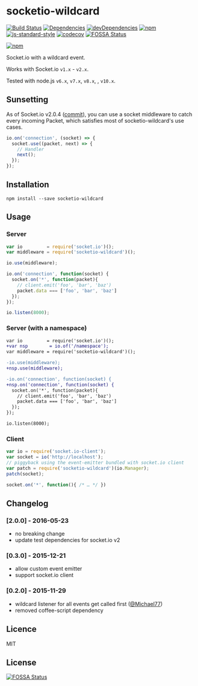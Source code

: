 socketio-wildcard
=================

[![Build Status](https://img.shields.io/travis/hden/socketio-wildcard.svg)](https://travis-ci.org/hden/socketio-wildcard)
[![Dependencies](https://img.shields.io/david/hden/socketio-wildcard.svg)](https://david-dm.org/hden/socketio-wildcard)
[![devDependencies](https://img.shields.io/david/dev/hden/socketio-wildcard.svg)](https://david-dm.org/hden/socketio-wildcard#info=devDependencies)
[![npm](https://img.shields.io/npm/dm/socketio-wildcard.svg)](https://www.npmjs.com/package/socketio-wildcard)
[![js-standard-style](https://img.shields.io/badge/code%20style-standard-brightgreen.svg)](http://standardjs.com/)
[![codecov](https://codecov.io/gh/hden/socketio-wildcard/branch/master/graph/badge.svg)](https://codecov.io/gh/hden/socketio-wildcard)
[![FOSSA Status](https://app.fossa.io/api/projects/git%2Bgithub.com%2Fhden%2Fsocketio-wildcard.svg?type=shield)](https://app.fossa.io/projects/git%2Bgithub.com%2Fhden%2Fsocketio-wildcard?ref=badge_shield)

[![npm](https://nodei.co/npm-dl/socketio-wildcard.png?height=3)](https://nodei.co/npm/socketio-wildcard/)

Socket.io with a wildcard event.

Works with Socket.io `v1.x` - `v2.x`.

Tested with node.js `v6.x`, `v7.x`, `v8.x`, , `v10.x`.

Sunsetting
----------
As of Socket.io v2.0.4 ([commit](https://github.com/socketio/socket.io/commit/5a123beea597c9fda7b722f18343fdc2c2755e79#diff-9b2f90c89d460ee80ced18e01748824e)), you can use a socket middleware to catch every incoming Packet, which satisfies most of socketio-wildcard's use cases.

```js
io.on('connection', (socket) => {
  socket.use((packet, next) => {
    // Handler
    next();
  });
});
```

Installation
------------

    npm install --save socketio-wildcard


Usage
-----

### Server

```js
var io         = require('socket.io')();
var middleware = require('socketio-wildcard')();

io.use(middleware);

io.on('connection', function(socket) {
  socket.on('*', function(packet){
    // client.emit('foo', 'bar', 'baz')
    packet.data === ['foo', 'bar', 'baz']
  });
});

io.listen(8000);
```

### Server (with a namespace)

```diff
var io         = require('socket.io')();
+var nsp        = io.of('/namespace');
var middleware = require('socketio-wildcard')();

-io.use(middleware);
+nsp.use(middleware);

-io.on('connection', function(socket) {
+nsp.on('connection', function(socket) {
  socket.on('*', function(packet){
    // client.emit('foo', 'bar', 'baz')
    packet.data === ['foo', 'bar', 'baz']
  });
});

io.listen(8000);
```

### Client

```js
var io = require('socket.io-client');
var socket = io('http://localhost');
// piggyback using the event-emitter bundled with socket.io client
var patch = require('socketio-wildcard')(io.Manager);
patch(socket);

socket.on('*', function(){ /* … */ })
```

Changelog
---------

### [2.0.0] - 2016-05-23
- no breaking change
- update test dependencies for socket.io v2

### [0.3.0] - 2015-12-21
- allow custom event emitter
- support socket.io client

### [0.2.0] - 2015-11-29
- wildcard listener for all events get called first ([@Michael77](https://github.com/Michael77))
- removed coffee-script dependency

Licence
-------
MIT


## License
[![FOSSA Status](https://app.fossa.io/api/projects/git%2Bgithub.com%2Fhden%2Fsocketio-wildcard.svg?type=large)](https://app.fossa.io/projects/git%2Bgithub.com%2Fhden%2Fsocketio-wildcard?ref=badge_large)
